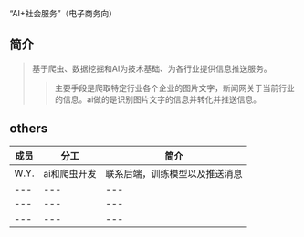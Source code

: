“AI+社会服务”（电子商务向）
## 简介
> 基于爬虫、数据挖掘和AI为技术基础、为各行业提供信息推送服务。
>> 主要手段是爬取特定行业各个企业的图片文字，新闻网关于当前行业的信息。ai做的是识别图片文字的信息并转化并推送信息。

## others

| 成员 | 分工 | 简介 |
| --- | --- | --- |
| W.Y. | ai和爬虫开发 | 联系后端，训练模型以及推送消息 |
| --- | --- | --- |
| --- | --- | --- |
| --- | --- | --- |
